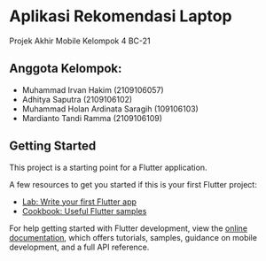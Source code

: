 # Aplikasi Rekomendasi Laptop

Projek Akhir Mobile Kelompok 4 BC-21

## Anggota Kelompok:

- Muhammad Irvan Hakim (2109106057)
- Adhitya Saputra (2109106102)
- Muhammad Holan Ardinata Saragih (109106103)
- Mardianto Tandi Ramma (2109106109)

## Getting Started

This project is a starting point for a Flutter application.

A few resources to get you started if this is your first Flutter project:

- [Lab: Write your first Flutter app](https://docs.flutter.dev/get-started/codelab)
- [Cookbook: Useful Flutter samples](https://docs.flutter.dev/cookbook)

For help getting started with Flutter development, view the
[online documentation](https://docs.flutter.dev/), which offers tutorials,
samples, guidance on mobile development, and a full API reference.
